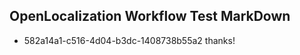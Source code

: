 ## OpenLocalization Workflow Test MarkDown
* 582a14a1-c516-4d04-b3dc-1408738b55a2 thanks!

<!--HONumber=Dec16_HO1-->


